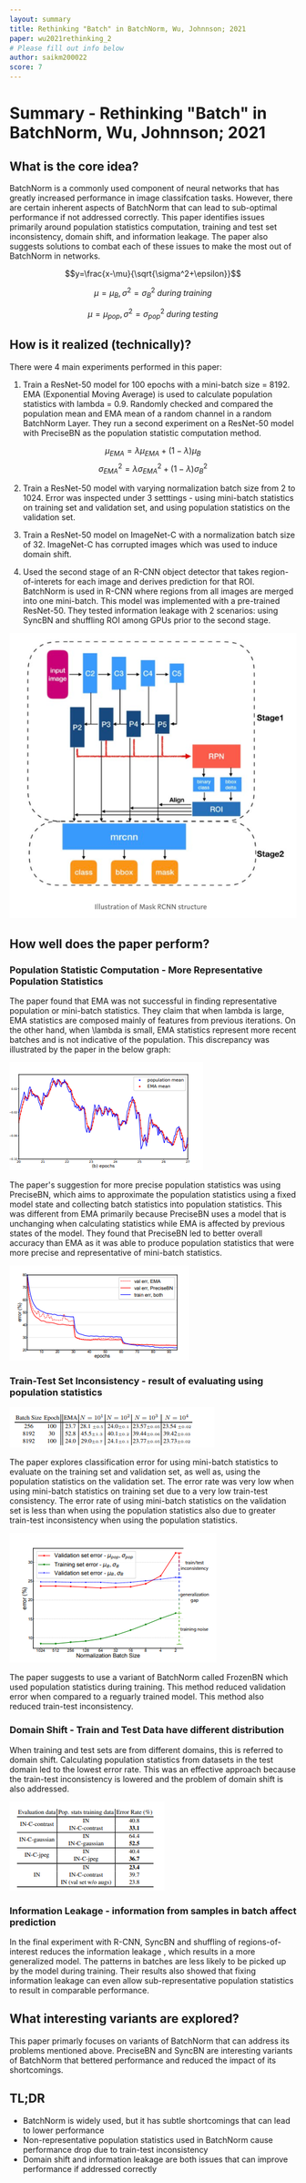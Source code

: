 ```yaml
---
layout: summary
title: Rethinking "Batch" in BatchNorm, Wu, Johnnson; 2021
paper: wu2021rethinking_2
# Please fill out info below
author: saikm200022
score: 7
---
```


# **Summary - Rethinking "Batch" in BatchNorm, Wu, Johnnson; 2021**

## What is the core idea?

BatchNorm is a commonly used component of neural networks that has greatly increased performance in image classifcation tasks. However, there are certain inherent aspects of BatchNorm that can lead to sub-optimal performance if not addressed correctly. This paper identifies issues primarily around population statistics computation,  training and test set inconsistency, domain shift, and information leakage. The paper also suggests solutions to combat each of these issues to make the most out of BatchNorm in networks.

$$y=\frac{x-\mu}{\sqrt{\sigma^2+\epsilon}}$$

$$\mu = \mu_B, \sigma^2 = \sigma_B^2 \; during\;training$$

$$\mu = \mu_{pop}, \sigma^2 = \sigma_{pop}^2\; during\;testing$$

## How is it realized (technically)?

There were 4 main experiments performed in this paper:

1. Train a ResNet-50 model for 100 epochs with a mini-batch size = 8192. EMA (Exponential Moving Average) is used to calculate population statistics with lambda = 0.9. Randomly checked and compared the population mean and EMA mean of a random channel in a random BatchNorm Layer. They run a second experiment on a ResNet-50 model with PreciseBN as the population statistic computation method. 


$$\mu_{EMA} = \lambda\mu_{EMA} + (1 - \lambda)\mu_{B}$$
$$\sigma_{EMA}^2 = \lambda\sigma_{EMA}^2 + (1 - \lambda)\sigma_{B}^2$$


2. Train a ResNet-50 model with varying normalization batch size from 2 to 1024. Error was inspected under 3 setttings - using mini-batch statistics on training set and validation set, and using population statistics on the validation set.

3. Train a ResNet-50 model on ImageNet-C with a normalization batch size of 32. ImageNet-C has corrupted images which was used to induce domain shift. 

4. Used the second stage of an R-CNN object detector that takes region-of-interets for each image and derives prediction for that ROI. BatchNorm is used in R-CNN where regions from all images are merged into one mini-batch. This model was implemented with a pre-trained ResNet-50. They tested information leakage with 2 scenarios: using SyncBN and shuffling ROI among GPUs prior to the second stage. 

![Alt Text](wu2021_1g.PNG)

## How well does the paper perform?

### **Population Statistic Computation - More Representative Population Statistics**

The paper found that EMA was not successful in finding representative population or mini-batch statistics. They claim that when lambda is large, EMA statistics are composed mainly of features from previous iterations. On the other hand, when \lambda is small, EMA statistics represent more recent batches and is not indicative of the population. This discrepancy was illustrated by the paper in the below graph:

![Alt Text](wu2021_1a.PNG)

The paper's suggestion for more precise population statistics was using PreciseBN, which aims to approximate the population statistics using a fixed model state and collecting batch statistics into population statistics. This was different from EMA primarily because PreciseBN uses a model that is unchanging when calculating statistics while EMA is affected by previous states of the model. They found that PreciseBN led to better overall accuracy than EMA as it was able to produce population statistics that were more precise and representative of mini-batch statistics. 

![Alt Text](wu2021_1h.PNG)

### **Train-Test Set Inconsistency - result of evaluating using population statistics**

![Alt Text](wu2021_1c.PNG)

The paper explores classification error for using mini-batch statistics to evaluate on the training set and validation set, as well as, using the population statistics on the validation set. The error rate was very low when using mini-batch statistics on training set due to a very low train-test consistency. The error rate of using mini-batch statistics on the validation set is less than when using the population statistics also due to greater train-test inconsistency when using the population statistics.

![Alt Text](wu2021_1d.PNG)

The paper suggests to use a variant of BatchNorm called FrozenBN which used population statistics during training. This method reduced validation error when compared to a reguarly trained model. This method also reduced train-test inconsistency.

### **Domain Shift - Train and Test Data have different distribution**

When training and test sets are from different domains, this is referred to domain shift. Calculating population statistics from datasets in the test domain led to the lowest error rate. This was an effective approach because the train-test inconsistency is lowered and the problem of domain shift is also addressed. 

![Alt Text](wu2021_1e.PNG)

### **Information Leakage - information from samples in batch affect prediction**

In the final experiment with R-CNN, SyncBN and shuffling of regions-of-interest reduces the information leakage , which results in a more generalized model. The patterns in batches are less likely to be picked up by the model during training. Their results also showed that fixing information leakage can even allow sub-representative population statistics to result in comparable performance.

## What interesting variants are explored?

This paper primarly focuses on variants of BatchNorm that can address its problems mentioned above. PreciseBN and SyncBN are interesting variants of BatchNorm that bettered performance and reduced the impact of its shortcomings. 

## TL;DR
* BatchNorm is widely used, but it has subtle shortcomings that can lead to lower performance
* Non-representative population statistics used in BatchNorm cause performance drop due to train-test inconsistency
* Domain shift and information leakage are both issues that can improve performance if addressed correctly
